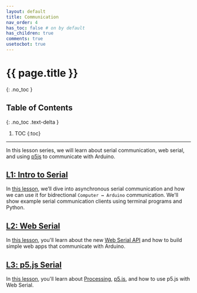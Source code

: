 ```yaml
---
layout: default
title: Communication
nav_order: 4
has_toc: false # on by default
has_children: true
comments: true
usetocbot: true
---
```

# {{ page.title }}
{: .no_toc }

## Table of Contents
{: .no_toc .text-delta }

1. TOC
{:toc}
---

In this lesson series, we will learn about serial communication, web serial, and using [p5js](https://p5js.org/) to communicate with Arduino.

## [L1: Intro to Serial](serial-intro.md)

In [this lesson](serial-intro.md), we’ll dive into asynchronous serial communication and how we can use it for bidrectional `Computer ↔ Arduino` communication. We'll show example serial communication clients using terminal programs and Python.

## [L2: Web Serial](web-serial.md)

In [this lesson](web-serial.md), you'll learn about the new [Web Serial API](https://wicg.github.io/serial/) and how to build simple web apps that communicate with Arduino.

## [L3: p5.js Serial](p5js-serial.md)

In [this lesson](p5js-serial.md), you'll learn about [Processing](https://processing.org/), [p5.js](https://p5js.org/), and how to use p5.js with Web Serial.

<!-- 
Question to self: Should serial communication be its own top-level header on website?
Eventually, we'll want Node as well... But seems like that too should be its own top-level header? -->

<!-- ## Serial
- Serial communication. 
  - Could transmit as binary, which is more efficient, but harder to debug. And we don't need high bandwidth for our applications
  - Handshaking. Perform some sort of initiation at the beginning of communication. For example, your Arduino could send the string "Ready?" and the computer could respond with "OK".
  - Acknowledging data and shared state. Similar to handshaking, you might decide to acknowledge data received by sending back the same data or a condensed version like a hash.
  - Debugging. Debugging serial-based communication programs can be tricky because we typically rely on `Serial.println` for debugging; however, now we want to use `Serial.print` (and potentially other serial functionality like `Serial.write`) to communicate with another device and only  only one program can read a given serial port at a time. For example, you cannot open both Serial Monitor and Serial Plotter on the same port simultaneously. Similarly, you won't be able to open Serial Monitor + other serial programs simultaneously (which we'll be writing in JavaScript using Web Serial but could be in [Python](https://create.arduino.cc/projecthub/ansh2919/serial-communication-between-python-and-arduino-e7cce0), Processing, etc.)
- L1: Output only: data from computer to Arduino
  - DisplayText
    - Show using Serial Monitor
    - Show using PySerial
    - Show using Web Serial
  - DisplayShapeOut
  - NoseTracker <-- maybe it's own lesson on ml5js?
  - HandWave <-- maybe it's own lesson on ml5js?
- L2: Input only: data from Arduino to computer
  - DisplayShapeIn
  - BallRollWithAccelerometer (use 0 - 1 for positioning)
- L3: Bidirectional: data between both
  - Talk about handshaking protocol and acknowledgements. https://itp.nyu.edu/physcomp/labs/labs-serial-communication/

## Human-input devices
- Mouse
- Keyboard -->